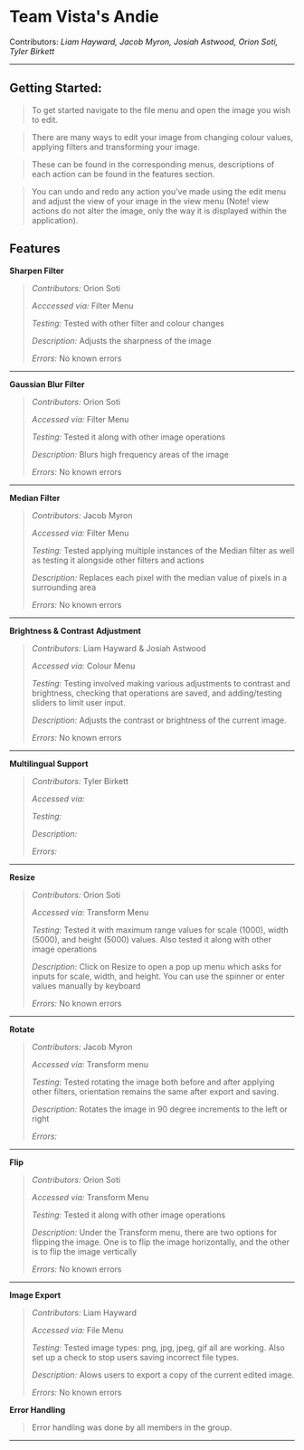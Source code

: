 # Team Vista's Andie

Contributors: *Liam Hayward, Jacob Myron, Josiah Astwood, Orion Soti, Tyler Birkett*

----
## Getting Started:

>To get started navigate to the file menu and open the image you wish to edit.

>There are many ways to edit your image from changing colour values, applying filters and transforming your image.

>These can be found in the corresponding menus, descriptions of each action can be found in the features section.

>You can undo and redo any action you've made using the edit menu and adjust the view of your image in the view menu
>(Note! view actions do not alter the image, only the way it is displayed within the application).

## Features

**Sharpen Filter**

> *Contributors:* Orion Soti
>
> *Acccessed via:* Filter Menu
>
> *Testing:* Tested with other filter and colour changes
>
> *Description:* Adjusts the sharpness of the image
>
> *Errors:* No known errors
---


**Gaussian Blur Filter**

> *Contributors:* Orion Soti
>
> *Accessed via:* Filter Menu
>
> *Testing:* Tested it along with other image operations
>
> *Description:* Blurs high frequency areas of the image
>
> *Errors:* No known errors
---

**Median Filter**

> *Contributors:* Jacob Myron
>
> *Accessed via:* Filter Menu
>
> *Testing:* Tested applying multiple instances of the Median filter as well as testing it alongside other filters and actions
>
> *Description:* Replaces each pixel with the median value of pixels in a surrounding area
>
> *Errors:* No known errors
---

**Brightness & Contrast Adjustment**

> *Contributors:* Liam Hayward & Josiah Astwood
>
> *Accessed via:* Colour Menu
>
> *Testing:* Testing involved making various adjustments to contrast and brightness, checking that operations are saved, and adding/testing sliders to limit user input.
>
> *Description:* Adjusts the contrast or brightness of the current image.
>
> *Errors:* No known errors
---

**Multilingual Support**

> *Contributors:* Tyler Birkett
> 
> *Accessed via:* 
>
> *Testing:* 
>
> *Description:*
>
> *Errors:*
---

**Resize**

> *Contributors:* Orion Soti
> 
> *Accessed via:* Transform Menu
>
> *Testing:* Tested it with maximum range values for scale (1000), width (5000), and height (5000) values. Also tested it along with other image operations
>
> *Description:* Click on Resize to open a pop up menu which asks for inputs for scale, width, and height. You can use the spinner or enter values manually by keyboard
>
> *Errors:* No known errors
---

**Rotate**

> *Contributors:* Jacob Myron
> 
> *Accessed via:* Transform menu
>
> *Testing:* Tested rotating the image both before and after applying other filters, orientation remains the same after export and saving.
>
> *Description:* Rotates the image in 90 degree increments to the left or right
>
> *Errors:*
---

**Flip**

> *Contributors:* Orion Soti
> 
> *Accessed via:* Transform Menu
>
> *Testing:* Tested it along with other image operations
>
> *Description:* Under the Transform menu, there are two options for flipping the image. One is to flip the image horizontally, and the other is to flip the image vertically
>
> *Errors:* No known errors
---

**Image Export**

> *Contributors:* Liam Hayward
> 
> *Accessed via:* File Menu
>
> *Testing:* Tested image types: png, jpg, jpeg, gif all are working. Also set up a check to stop users saving incorrect file types. 
>
> *Description:* Alows users to export a copy of the current edited image. 
>
> *Errors:* No known errors


**Error Handling**

>Error handling was done by all members in the group.
---



